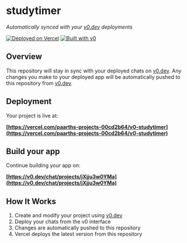 # studytimer

*Automatically synced with your [v0.dev](https://v0.dev) deployments*

[![Deployed on Vercel](https://img.shields.io/badge/Deployed%20on-Vercel-black?style=for-the-badge&logo=vercel)](https://vercel.com/paarths-projects-00cd2b64/v0-studytimer)
[![Built with v0](https://img.shields.io/badge/Built%20with-v0.dev-black?style=for-the-badge)](https://v0.dev/chat/projects/jXjju3w0YMa)

## Overview

This repository will stay in sync with your deployed chats on [v0.dev](https://v0.dev).
Any changes you make to your deployed app will be automatically pushed to this repository from [v0.dev](https://v0.dev).

## Deployment

Your project is live at:

**[https://vercel.com/paarths-projects-00cd2b64/v0-studytimer](https://vercel.com/paarths-projects-00cd2b64/v0-studytimer)**

## Build your app

Continue building your app on:

**[https://v0.dev/chat/projects/jXjju3w0YMa](https://v0.dev/chat/projects/jXjju3w0YMa)**

## How It Works

1. Create and modify your project using [v0.dev](https://v0.dev)
2. Deploy your chats from the v0 interface
3. Changes are automatically pushed to this repository
4. Vercel deploys the latest version from this repository